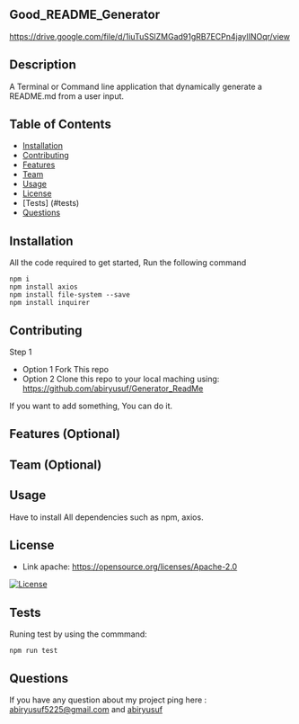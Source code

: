 ## Good_README_Generator

 https://drive.google.com/file/d/1iuTuSSlZMGad91gRB7ECPn4jaylINOqr/view

## Description 
A Terminal or Command line application that dynamically generate a README.md from a user input.

## Table of Contents


* [Installation](#installation)
* [Contributing](#contributing)
* [Features](#features)
* [Team](#team)
* [Usage](#usage)
* [License](#license)
* [Tests] (#tests)
* [Questions](#questions)

## Installation 
 All the code required to get started, Run the following command
 ```
npm i
npm install axios
npm install file-system --save
npm install inquirer
```
## Contributing 
 
 Step 1
 * Option 1
    Fork This repo
 * Option  2
    Clone this repo to your local maching using:  https://github.com/abiryusuf/Generator_ReadMe

 If you want to add something, You can do it.

 ## Features (Optional)   

 ## Team (Optional)

 ## Usage 

 Have to install All dependencies such as npm, axios. 

 ## License 
 
 * Link apache: https://opensource.org/licenses/Apache-2.0

 [![License](https://img.shields.io/badge/License-Apache%202.0-blue.svg)](https://opensource.org/licenses/Apache-2.0)


 ## Tests 
  Runing test by using the commmand:
  ```
  npm run test

  ```

  ## Questions 

 If you have any question about my project ping here : abiryusuf5225@gmail.com and [abiryusuf](https://github.com/abiryusuf/Update_Portfolio) 